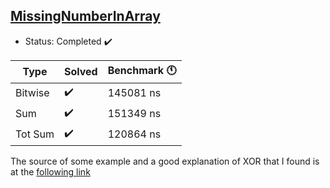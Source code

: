 ## [MissingNumberInArray](https://practice.geeksforgeeks.org/problems/missing-number-in-array1416/1)

- Status: Completed :heavy_check_mark: 

Type | Solved  | Benchmark :clock11: | 
--- | --- | --- | 
Bitwise | :heavy_check_mark: | 145081 ns | 
Sum | :heavy_check_mark: | 151349 ns  | 
Tot Sum | :heavy_check_mark: | 120864 ns | 

The source of some example and a good explanation of XOR that I found is at the [following link](https://florian.github.io/xor-trick/)